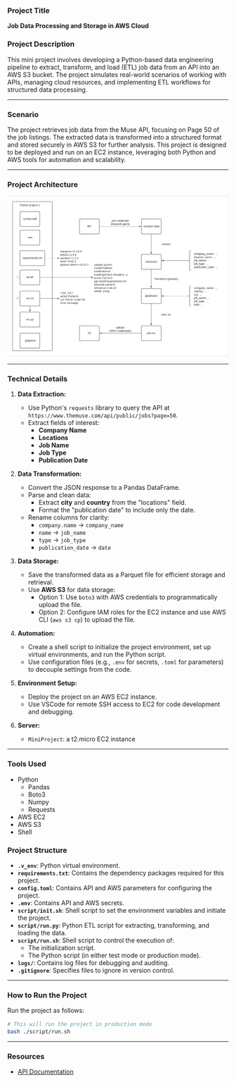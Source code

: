 ### **Project Title**  
**Job Data Processing and Storage in AWS Cloud**

### **Project Description**  
This mini project involves developing a Python-based data engineering pipeline to extract, transform, and load (ETL) job data from an API into an AWS S3 bucket. The project simulates real-world scenarios of working with APIs, managing cloud resources, and implementing ETL workflows for structured data processing.  

---

### **Scenario**  
The project retrieves job data from the Muse API, focusing on Page 50 of the job listings. The extracted data is transformed into a structured format and stored securely in AWS S3 for further analysis. This project is designed to be deployed and run on an EC2 instance, leveraging both Python and AWS tools for automation and scalability.

---

### **Project Architecture**  
![ProjectArchitecture](./docs/project_jobs.png)

---

### **Technical Details**  
1. **Data Extraction:**  
   - Use Python's `requests` library to query the API at `https://www.themuse.com/api/public/jobs?page=50`.  
   - Extract fields of interest:  
     - **Company Name**  
     - **Locations**  
     - **Job Name**  
     - **Job Type**  
     - **Publication Date**  

2. **Data Transformation:**  
   - Convert the JSON response to a Pandas DataFrame.  
   - Parse and clean data:  
     - Extract **city** and **country** from the "locations" field.  
     - Format the "publication date" to include only the date.  
   - Rename columns for clarity:  
     - `company.name` → `company_name`  
     - `name` → `job_name`  
     - `type` → `job_type`  
     - `publication_date` → `date`  

3. **Data Storage:**  
   - Save the transformed data as a Parquet file for efficient storage and retrieval.  
   - Use **AWS S3** for data storage:  
     - Option 1: Use `boto3` with AWS credentials to programmatically upload the file.  
     - Option 2: Configure IAM roles for the EC2 instance and use AWS CLI (`aws s3 cp`) to upload the file.  

4. **Automation:**  
   - Create a shell script to initialize the project environment, set up virtual environments, and run the Python script.  
   - Use configuration files (e.g., `.env` for secrets, `.toml` for parameters) to decouple settings from the code.  

5. **Environment Setup:**  
   - Deploy the project on an AWS EC2 instance.  
   - Use VSCode for remote SSH access to EC2 for code development and debugging.

6. **Server:**
   - `MiniProject`: a t2.micro EC2 instance
---

### **Tools Used**
- Python
   - Pandas
   - Boto3
   - Numpy
   - Requests
- AWS EC2
- AWS S3
- Shell

### **Project Structure**  
- **`.v_env`**: Python virtual environment.  
- **`requirements.txt`**: Contains the dependency packages required for this project.  
- **`config.toml`**: Contains API and AWS parameters for configuring the project.  
- **`.env`**: Contains API and AWS secrets.  
- **`script/init.sh`**: Shell script to set the environment variables and initiate the project.  
- **`script/run.py`**: Python ETL script for extracting, transforming, and loading the data.  
- **`script/run.sh`**: Shell script to control the execution of:  
   - The initialization script.  
   - The Python script (in either test mode or production mode).  
- **`logs/`**: Contains log files for debugging and auditing.  
- **`.gitignore`**: Specifies files to ignore in version control.

---

### **How to Run the Project**  
Run the project as follows:  

```bash
# This will run the project in production mode
bash ./script/run.sh
```

---

### **Resources**  
- [API Documentation](https://muse.ai/api#flow)
